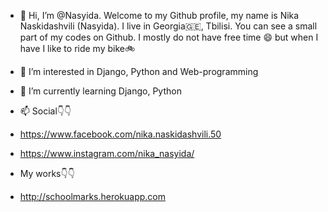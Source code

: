 - 👋 Hi, I’m @Nasyida. Welcome to my Github profile, my name is Nika Naskidashvili (Nasyida). I live in Georgia🇬🇪, Tbilisi. You can see a small part of my codes on Github. I mostly do not have free time 😄 but when I have I like to ride my bike🚲 
- 👀 I’m interested in Django, Python and Web-programming
- 🌱 I’m currently learning Django, Python
- 📫 Social👇👇
- https://www.facebook.com/nika.naskidashvili.50
- https://www.instagram.com/nika_nasyida/
  
- My works👇👇
- http://schoolmarks.herokuapp.com


<!---
Nasyida/Nasyida is a ✨ special ✨ repository because its `README.md` (this file) appears on your GitHub profile.
You can click the Preview link to take a look at your changes.
--->
